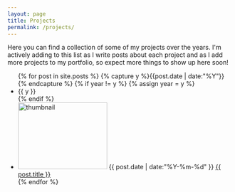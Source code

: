 ```yaml
---
layout: page
title: Projects
permalink: /projects/
---
```


Here you can find a collection of some of my projects over the years. I'm actively adding to this list as I write posts about each project and as I add more projects to my portfolio, so expect more things to show up here soon!

<ul class="listing">
{% for post in site.posts %}
  {% capture y %}{{post.date | date:"%Y"}}{% endcapture %}
  {% if year != y %}
    {% assign year = y %}
    <li class="listing-seperator">{{ y }}</li>
  {% endif %}
  <li class="listing-item">
  <a href="{{ post.url | prepend: site.baseurl }}">
	<img src="{{ site.baseurl }}/{{ post.thumbnail }}"  	style="width:200px;height:150px;" alt="thumbnail"></a>    <time datetime="{{ post.date | date:"%Y-%m-%d" }}">{{ post.date | date:"%Y-%m-%d" }}</time>
    <a href="{{ post.url | prepend: site.baseurl }}" title="{{ post.title }}">{{ post.title }}</a>
  </li>
{% endfor %}
</ul>
